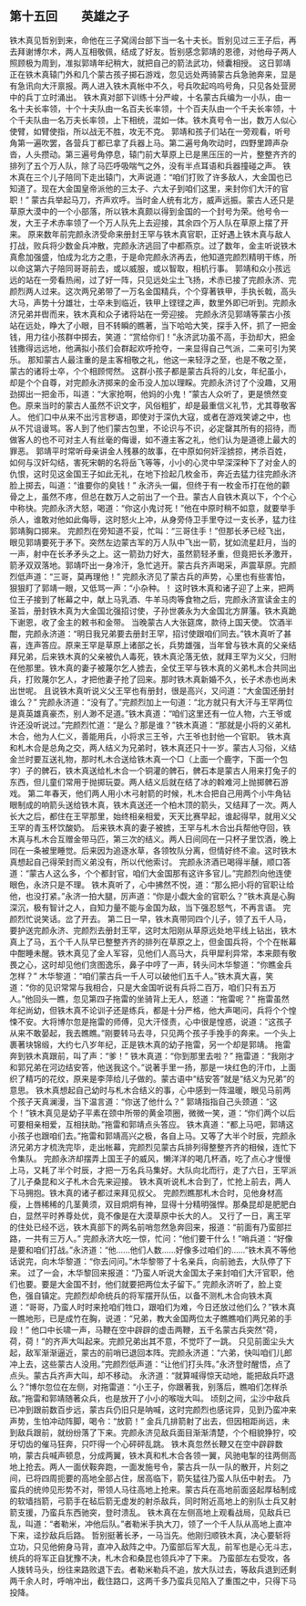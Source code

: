 ## 第十五回　　英雄之子

铁木真见哲别到来，命他在三子窝阔台部下当一名十夫长。哲别见过三王子后，再去拜谢博尔术，两人互相敬佩，结成了好友。哲别感念郭靖的恩德，对他母子两人照顾极为周到，准拟郭靖年纪稍大，就把自己的箭法武功，倾囊相授。
这日郭靖正在铁木真辕门外和几个蒙古孩子掷石游戏，忽见远处两骑蒙古兵急驰奔来，显是有急讯向大汗禀报。两人进入铁木真帐中不久，号兵吹起呜呜号角，只见各处营房中的兵丁立时涌出。
铁木真对部下训练十分严峻，十名蒙古兵编为一小队，由一名十夫长率领，十个十夫队由一名百夫长率领，十个百夫队由一个千夫长率领，十个千夫队由一名万夫长率领，上下相统，混如一体。铁木真号令一出，数万人似心使臂，如臂使指，所以战无不胜，攻无不克。
郭靖和孩子们站在一旁观看，听号角第一遍吹罢，各营兵丁都已拿了兵器上马。第二遍号角吹动时，四野里蹄声杂沓，人头攒动。第三遍号角停息，辕门前大草原上已是黑压压的一片，整整齐齐的排列了五个万人队，除了马匹呼吸喘气之外，没有半点耳语和兵器撞碰之声。
铁木真在三个儿子陪同下走出辕门，大声说道：“咱们打败了许多敌人，大金国也已知道了。现在大金国皇帝派他的三太子、六太子到咱们这里，来封你们大汗的官职！”
蒙古兵举起马刀，齐声欢呼。当时金人统有北方，威声远振。蒙古人还只是草原大漠中的一个小部落，所以铁木真颇以得到金国的一个封号为荣。他号令一发，大王子术赤率领了一个万人队先上去迎接，其余四个万人队在草原上摆了开来。
原来数年前完颜永济受命来册封王罕与铁木真官职，正好遇上铁木真与敌人打战，败兵将少数金兵冲散，完颜永济逃回了中都燕京。过了数年，金主听说铁木真愈加强盛，怕成为北方之患，于是命完颜永济再去，他知道完颜烈精明干练，所以命这第六子陪同哥哥前去，或以威服，或以智取，相机行事。
郭靖和众小孩远远的站在一旁看热闹，过了好一阵，只见远处尘土飞扬，术赤已接了完颜永济、完颜烈两人过来。这次两兄弟带了一万名金国精兵，个个穿著铁甲，手执长戟，高头大马，声势十分雄壮，士卒未到临近，铁甲上铿铿之声，数里外即已听到。完颜永济兄弟并辔而来，铁木真和众子诸将站在一旁迎接。
完颜永济见郭靖等蒙古小孩站在远处，睁大了小眼，目不转瞬的瞧著，当下哈哈大笑，探手入怀，抓了一把金钱，用力往小孩群中掷去，笑道：“赏给你们！”永济武功虽不高，手劲却大，把金钱撒得远远地，他满拟小孩们会群起欢呼抢夺，一来显得自己气派，二来可引为笑乐。
那知蒙古人最注重的是主客相敬之礼，他这一来轻浮之至，也是不敬之至，蒙古的诸将士卒，个个相顾愕然。
这群小孩子都是蒙古兵将的儿女，年纪虽小，却是个个自尊，对完颜永济掷来的金币没人加以理睬。完颜永济讨了个没趣，又用劲掷出一把金币，叫道：“大家抢啊，他妈的小鬼！”蒙古人众听了，更是愤然变色。原来当时的蒙古人虽然不识文字，风俗粗犷，却是最重信义礼节，尤其尊敬客人。
他们口中从来不出污言秽语，即使对于深仇大寇，或者在游戏笑谑之中，也从不咒诅谩骂。客人到了他们蒙古包里，不论识与不识，必定罄其所有的招待，而做客人的也不可对主人有丝毫的侮谩，如不遵主客之礼，他们认为是道德上最大的罪恶。
郭靖平时常听母亲讲金人残暴的故事，在中原如何奸淫掳掠，拷杀百姓，如何与汉奸勾结，害死宋朝的名将岳飞等等，小小的心灵中早深深种下了对金人的仇恨，这时见这金国王子如此无礼，在地下捡起几枚金币，奔近去猛力往完颜永济脸上掷去，叫道：“谁要你的臭钱！”
永济头一偏，但终于有一枚金币打在他的颧骨之上，虽然不疼，但总在数万人之前出了一个丑。蒙古人自铁木真以下，个个心中称快。完颜永济大怒，喝道：“你这小鬼讨死！”他在中原时稍不如意，就要举手杀人，谁敢对他如此侮辱，这时怒火上冲，从身旁侍卫手里夺过一支长矛，猛力往郭靖胸口掷来。
完颜烈在旁知道不妥，忙叫：“三哥住手！”但那长矛已经飞出，眼见郭靖要死于矛下。突然左边蒙古军的万人队中飞出一箭，犹如流星赶月，当的一声，射中在长矛矛头之上。这一箭劲力好大，虽然箭轻矛重，但竟把长矛激开，箭矛双双落地。郭靖吓出一身冷汗，急忙逃开。蒙古兵齐声喝采，声震草原。完颜烈低声道：“三哥，莫再理他！”
完颜永济见了蒙古兵的声势，心里也有些害怕，狠狠盯了郭靖一眼，又低骂一声：“小杂种。！
这时铁木真和诸子迎了上来，把两位王子接到了帐幕之中，献上马乳酒、牛羊马肉等食物之后，完颜永济宣读金主的圣旨，册封铁木真为大金国北强招讨使，子孙世袭永为大金国北方屏藩。铁木真跪下谢恩，收了金主的敕书和金带。
当晚蒙古人大张筵席，款待上国天使。
饮酒半酣，完颜永济道：“明日我兄弟要去册封王罕，招讨使跟咱们同去。”铁木真听了甚喜，连声答应。原来王罕是草原上诸部之长，兵势雄强，当年曾与铁木真的父亲结拜兄弟，后来铁木真的父亲被仇人毒死，铁木真沦落无依，就拜王罕为义父，归附在他那里。铁木真的妻子被蔑尔乞人掳去，全仗王罕与铁木真的义弟札木合共同出兵，打败蔑尔乞人，才把他妻子抢了回来。那时铁木真新婚不久，长子术赤也尚未出世呢。
且说铁木真听说义父王罕也有册封，很是高兴，又问道：“大金国还册封谁么？”
完颜永济道：“没有了。”完颜烈加上一句道：“北方就只有大汗与王罕两位是真英雄真豪杰，别人渺不足道。”铁木真道：“咱们这里还有一位人物，六王爷或许还没听说过。”完颜烈忙道：“是么？那是谁？”铁木真道：“那就是小将的义弟札木合，他为人仁义，善能用兵，小将求三王爷，六王爷也封他一个官职。
铁木真和札木合是总角之交，两人结义为兄弟时，铁木真还只十一岁。蒙古人习俗，义结金兰时要互送礼物，那时札木合送给铁木真一个□（上面一个鹿字，下面一个包字）子的髀石，铁木真送给札木合一个铜灌的髀石，髀石本是蒙古人用来打兔子的东西，但儿童们常用于抛掷玩耍。两人结义后就在结了冰的斡难河上抛掷髀石游戏。
第二年春天，他们两人用小木弓射箭的时候，札木合把自己用两个小牛角钻眼制成的响箭头送给铁木真，铁木真送还一个柏木顶的箭头，又结拜了一次。两人长大之后，都住在王罕那里，始终相亲相爱，天天比赛早起，谁起得早，就用义父王罕的青玉杯饮酸奶。
后来铁木真的妻子被掳，王罕与札木合出兵帮他夺回，铁木真与札木合互赠金带马匹，第三次的结义。两人日间同在一只杯子里饮酒，晚上同在一条被里睡觉。后来因为追逐水草，各领牧队分离，但情好终不渝。这时铁木真想起自己得荣封而义弟没有，所以代他索讨。
完颜永济酒已喝得半醺，顺口答道：“蒙古人这么多，个个都封官，咱们大金国那有这许多官儿。”完颜烈向他连使眼色，永济只是不理。
铁木真听了，心中拂然不悦，道：“那么把小将的官职让给他，也没打紧。”永济一拍大腿，厉声道：“你是小觑大金的官职么？”铁木真是心胸深沉，极有智计之人，自知力量不能与金国为敌，当下强忍怒气，不再言语。
完颜烈忙说笑话。岔了开去。
第二日一早，铁木真带同四个儿子，领了五千人马，要护送完颜永济、完颜烈去册封王罕，这时太阳刚从草原远处地平线上钻出，铁木真上了马，五个千人队早已整整齐齐的排列在草原之上，但金国兵将，个个在帐幕中酣睡未醒。铁木真见了金人军容，见他们人高马大，兵甲犀利异常，本来颇有敬畏之心，这时却见他们贪图逸乐，鼻子中哼了一声，转头问木华黎道：“你瞧金兵怎样？”
木华黎道：“咱们蒙古兵一千人可以破他们五千人。”铁木真大喜，笑道：“你的见识常常与我相合，只是大金国听说有兵将二百万，咱们只有五万人。”他回头一瞧，忽见第四子拖雷的坐骑背上无人，怒道：“拖雷呢？”
拖雷虽然年纪尚幼，但铁木真不论训子还是练兵，都是十分严格，他大声喝问，兵将个个惶悚不安。大将博尔忽是拖雷的师傅，见大汗怪责，心中很是惶惑，说道：“这孩子从来不敢晏起，我去瞧瞧。”刚要转马去寻，只见两个孩子手挽手的奔来。一个头上裹著块锦缎，大约七八岁年纪，正是铁木真的幼子拖雷，另一个却是郭靖。
拖雷奔到铁木真跟前，叫了声：“爹！”
铁木真道：“你到那里去啦？”
拖雷道：“我刚才和郭兄弟在河边结安答，他送我这个。”说著手里一扬，那是一块红色的汗巾，上面织了精巧的花纹，原来是李萍给儿子做的。蒙古语中“结安答”就是“结义为兄弟”的意思。
铁木真想起自己幼时与札木合结义的事，心中感到一阵温暖，眼见马前两个孩子天真澜漫，当下温言道：“你送了他什么？”
郭靖指指自己头颈道：“这个！”铁木真见是幼子平素在颈中所带的黄金项圈，微微一笑，道：“你们两个以后可要相亲相爱，互相扶助。”拖雷和郭靖点头答应。
铁木真道：“都上马吧，郭靖这小孩子也跟咱们去。”拖雷和郭靖高兴之极，各自上马。又等了大半个时辰，完颜永济兄弟方才梳洗完毕，走出帐幕，完颜烈见蒙古兵排列得整整齐齐的相候，连忙下令集队。
完颜永济却摆弄上国王子的威风，懒洋洋的喝几杯酒，吃了点心才慢慢上马，又耗了半个时辰，才把一万名兵马集好。大队向北而行，走了六日，王罕派了儿子桑昆和义子札木合先来迎接。
铁木真听说札木合到了，忙抢上前去，两人下马拥抱。铁木真的诸子都过来拜见叔父。
完颜烈瞧那札木合时，见他身材高瘦，上唇稀稀的几茎黄须，双目炯炯有神，显得十分精明强悍。那桑昆却是肥肥白白，显然平时养尊处优，竟不像是在大漠草原中长大的人。
又行了一日，离王罕的住处已经不远，铁木真部下的两名前哨忽然急奔回来，报道：“前面有乃蛮部拦路，一共有三万人。”
完颜永济大吃一惊，忙问：“他们要干什么！”哨兵道：“好像是要和咱们打战。”永济道：“他……他们人数……好像多过咱们的……”铁木真不等他话说完，向木华黎道：“你去问问。”木华黎带了十名亲兵，向前驰去，大队停了下来。
过了一会，木华黎回来报道：“乃蛮人听说大金国太子来封咱们大汗官职，他们也要。要是大金国不封，他们就要把两位太子留下。”
完颜永济听了，脸上变色，强自镇定。完颜烈却命统兵的将军摆开队伍，以备不测札木合向铁木真道：“哥哥，乃蛮人时时来抢咱们牲口，跟咱们为难，今日还放过他们么？”铁木真一瞧地形，已是成竹在胸，说道：“兄弟，教大金国两位太子瞧瞧咱们两兄弟的手段！”
他口中长啸一声，马鞭在空中辟辟的虚击两鞭，五千名蒙古兵突然“荷，荷，荷！”的齐声大叫起来。完颜兄弟出其不意，不觉吓了一跳。
只见前面尘头大起，敌军渐渐逼近，蒙古的前哨已退回本阵。完颜永济道：“六弟，快叫咱们儿郎冲上去，这些蒙古人没用。”完颜烈低声道：“让他们打头阵。”永济登时醒悟，点了点头。蒙古兵齐声大叫，却不移动。
永济道：“就算喊得惊天动地，能把敌兵吓退么？”博尔忽位在左侧，对拖雷道：“小王子，你跟著我，别落后，瞧咱们怎样杀敌。”拖雷和郭靖随著众兵，也是放开了小小的喉咙大叫。
顷刻之间，尘沙中敌兵已冲到跟前数百步远，蒙古兵仍旧只是呐喊，这时完颜烈也感诧异，见到乃蛮冲来声势，生怕冲动阵脚，喝令：“放箭！”
金兵几排箭射了出去，但因相距尚远，未到敌兵跟前，就纷纷落了下来。完颜永济见敌兵面目渐渐清楚，个个相貌狰狞，咬牙切齿的催马狂奔，只吓得一个心砰砰乱跳。
铁木真忽然长鞭又在空中辟辟数响，蒙古兵喊声顿息，分成两翼，铁木真和札木合各领一翼，风驰电掣的往两侧高地上抢去。两人一面伏鞍奔跑，一面发施号令，蒙古兵一队一队的散开，片刻之间，已将四周扼要的高地全部占住，居高临下，箭矢猛往乃蛮人队伍中射去。
乃蛮兵的统帅见形势不对，带领人马往高地上抢来。蒙古兵在高地前面竖起厚毡制成的软墙挡箭，弓箭手在毡后箭无虚发的射杀敌兵，同时附近高地上的别队士兵又射箭支援，乃蛮兵东西驰突，登时溃乱。
铁木真在左侧高地上观看战局，见敌兵已乱，叫道：“者勒米，冲他后队。”者勒米手执大刀，领了一个千人队从高地上直冲下来，迳抄敌兵后路。
哲别挺著长矛，一马当先。他刚归顺铁木真，决心要斩将立功，只见他俯身马背，直冲入敌阵之中。乃蛮部后军大乱，前军也是心无斗志，统兵的将军正自犹豫不决，札木合和桑昆也领兵冲了下来。
乃蛮部左右受攻，各人拨转马头，纷往来路败退下去。者勒米勒兵不追，放大队过去，等敌兵退到还剩两千余人时，呼哨冲出，截住路口，这两千多乃蛮兵见陷入了重围之中，只得下马投降。